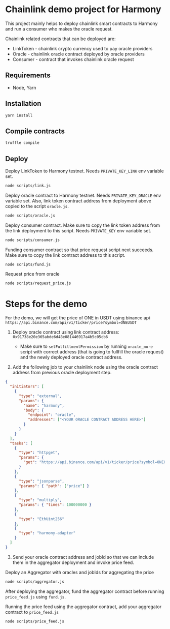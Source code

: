 # Chainlink demo project for Harmony

This project mainly helps to deploy chainlink smart contracts to Harmony and run a consumer who makes the oracle request.

Chainlink related contracts that can be deployed are:

- LinkToken - chainlink crypto currency used to pay oracle providers
- Oracle - chainlink oracle contract deployed by oracle providers
- Consumer - contract that invokes chainlink oracle request

## Requirements

- Node, Yarn

## Installation

```bash
yarn install
```

## Compile contracts

```bash
truffle compile
```

## Deploy

Deploy LinkToken to Harmony testnet. Needs `PRIVATE_KEY_LINK` env variable set.

```bash
node scripts/link.js
```

Deploy oracle contract to Harmony testnet. Needs `PRIVATE_KEY_ORACLE` env variable set. Also, link token contract address from deployment above copied to the script `oracle.js`.

```bash
node scripts/oracle.js
```

Deploy consumer contract. Make sure to copy the link token address from the link deployment to this script. Needs `PRIVATE_KEY` env variable set.

```bash
node scripts/consumer.js
```

Funding consumer contract so that price request script next succeeds. Make sure to copy the link contract address to this script.

```bash
node scripts/fund.js
```

Request price from oracle

```bash
node scripts/request_price.js
```

# Steps for the demo

For the demo, we will get the price of ONE in USDT using binance api `https://api.binance.com/api/v1/ticker/price?symbol=ONEUSDT`

1. Deploy oracle contract using link contract address: `0x91738e20e365abde6d48e081446917a4b5c05cb6`
    * Make sure to `setFulfillmentPermission` by running `oracle_more` script with correct address (that is going to fullfill the oracle request) and the newly deployed oracle contract address.

2. Add the following job to your chainlink node using the oracle contract address from previous oracle deployment step.

```json
{
  "initiators": [
    {
      "type": "external",
      "params": {
        "name": "harmony",
        "body": {
          "endpoint": "oracle",
          "addresses": ["<YOUR ORACLE CONTRACT ADDRESS HERE>"]
        }
      }
    }
  ],
  "tasks": [
    {
      "type": "httpget",
      "params": {
        "get": "https://api.binance.com/api/v1/ticker/price?symbol=ONEUSDT"
      }
    },
    {
      "type": "jsonparse",
      "params": { "path": ["price"] }
    },
    {
      "type": "multiply",
      "params": { "times": 100000000 }
    },
    {
      "type": "EthUint256"
    },
    {
      "type": "harmony-adapter"
    }
  ]
}
```

3. Send your oracle contract address and jobId so that we can include them in the aggregator deployment and invoke price feed.

Deploy an Aggregator with oracles and jobIds for aggregating the price

```bash
node scripts/aggregator.js
```

After deploying the aggregator, fund the aggregator contract before running `price_feed.js` using `fund.js`.

Running the price feed using the aggregator contract, add your aggregator contract to `price_feed.js`

```bash
node scripts/price_feed.js
```
